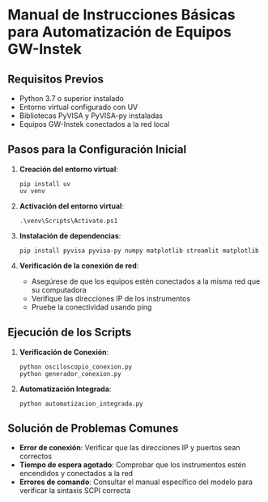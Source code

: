 # Manual de Instrucciones Básicas para Automatización de Equipos GW-Instek

## Requisitos Previos
- Python 3.7 o superior instalado
- Entorno virtual configurado con UV
- Bibliotecas PyVISA y PyVISA-py instaladas
- Equipos GW-Instek conectados a la red local

## Pasos para la Configuración Inicial

1. **Creación del entorno virtual**:
   ```
   pip install uv
   uv venv
   ```

2. **Activación del entorno virtual**:
   ```
   .\venv\Scripts\Activate.ps1
   ```

3. **Instalación de dependencias**:
   ```
   pip install pyvisa pyvisa-py numpy matplotlib streamlit matplotlib
   ```

4. **Verificación de la conexión de red**:
   - Asegúrese de que los equipos estén conectados a la misma red que su computadora
   - Verifique las direcciones IP de los instrumentos
   - Pruebe la conectividad usando ping

## Ejecución de los Scripts

1. **Verificación de Conexión**:
   ```
   python osciloscopio_conexion.py
   python generador_conexion.py
   ```

2. **Automatización Integrada**:
   ```
   python automatizacion_integrada.py
   ```

## Solución de Problemas Comunes

- **Error de conexión**: Verificar que las direcciones IP y puertos sean correctos
- **Tiempo de espera agotado**: Comprobar que los instrumentos estén encendidos y conectados a la red
- **Errores de comando**: Consultar el manual específico del modelo para verificar la sintaxis SCPI correcta
